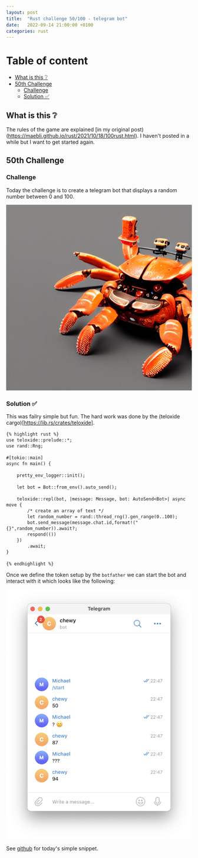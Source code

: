 ```yaml
---
layout: post
title:  "Rust challenge 50/100 - telegram bot"
date:   2022-09-14 21:00:00 +0100
categories: rust
---
```



#  Table of content
<!-- MarkdownTOC autolink="true" -->

- [What is this :grey_question:](#what-is-this-grey_question)
- [50th Challenge](#50th-challenge)
    - [Challenge](#challenge)
    - [Solution :white_check_mark:](#solution-white_check_mark)

<!-- /MarkdownTOC -->

## What is this :grey_question: 

The rules of the game are explained [in my original post)(https://maebli.github.io/rust/2021/10/18/100rust.html). 
I haven't posted in a while but I want to get started again. 

## 50th Challenge
### Challenge

Today the challenge is to create a telegram bot that displays a random number between 0 and 100.

![](/assets/img/ferris3.png)

### Solution :white_check_mark:


This was failry simple but fun. The hard work was done by the (teloxide cargo)[https://lib.rs/crates/teloxide].


	{% highlight rust %}
    use teloxide::prelude::*;
    use rand::Rng;

    #[tokio::main]
    async fn main() {

        pretty_env_logger::init();

        let bot = Bot::from_env().auto_send();

        teloxide::repl(bot, |message: Message, bot: AutoSend<Bot>| async move {
            /* create an array of text */
            let random_number = rand::thread_rng().gen_range(0..100);
            bot.send_message(message.chat.id,format!("{}",random_number)).await?;
            respond(())
        })
            .await;
    }

	{% endhighlight %}


Once we define the token setup by the `botfather` we can start the bot and interact with it which looks like the following:

![](/assets/img/telegram-bot.png)

See [github](https://github.com/maebli/100rustsnippets/tree/master/telegram-bot) for today's simple snippet. 

